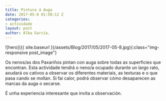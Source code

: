 ```yaml
---
title: Pintura á Auga
date: 2017-05-8 01:50:12 Z
categories:
- actividade
layout: post
author: Alba García.
---
```


![hero]({{ site.baseurl }}/assets/Blog/2017/05/2017-05-8.jpg){:class="img-responsive post_image"}
<br>

Os nenos/as dos Paxariños pintan con auga sobre todas as superficies que encontran.
Esta actividade tendrá o neno/a ocupado durante un largo rato, axudará os cativos a observar os diferentes materiais, as texturas e o que pasa cando se mollan. Si fai calor, podrá observar cómo desaparecen as marcas da auga o secarse.

É unha experiencia interesante que invita a observación.




